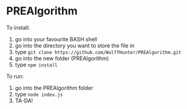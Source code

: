 # PREAlgorithm

To install:

1) go into your favourite BASH shell
2) go into the directory you want to store the file in
3) type `git clone https://github.com/WulffHunter/PREAlgorithm.git`
4) go into the new folder (PREAlgorithm)
5) type `npm install`

To run:

1) go into the PREAlgorithm folder
2) type `node index.js`
3) TA-DA!
